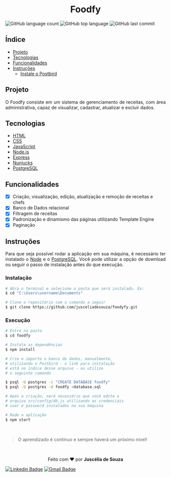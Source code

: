 <h1 align=center>Foodfy</h1>

![GitHub language count](https://img.shields.io/github/languages/count/jusceliadesouza/foodfy?color=%237159c1&style=for-the-badge)
![GitHub top language](https://img.shields.io/github/languages/top/jusceliadesouza/foodfy?color=%237159c1&style=for-the-badge)
![GitHub last commit](https://img.shields.io/github/last-commit/jusceliadesouza/foodfy?color=%237159c1&style=for-the-badge)

## Índice
  
- [Projeto](#projeto)
- [Tecnologias](#tecnologias)
- [Funcionalidades](#funcionalidades)
- [Instruções](#instruções)
  - [Instale o Postbird](https://www.electronjs.org/apps/postbird)

## Projeto

<p align=justify>
O Foodfy consiste em um sistema de gerenciamento de receitas, com área administrativa, capaz de visualizar, cadastrar, atualizar e excluir dados. 
</p>

## Tecnologias

- [HTML](https://devdocs.io/html/)
- [CSS](https://devdocs.io/css/)
- [JavaScript](https://devdocs.io/javascript)
- [Node.js](https://nodejs.org/en/)
- [Express](https://expressjs.com/)
- [Nunjucks](https://mozilla.github.io/nunjucks/)
- [PostgreSQL](https://www.postgresql.org/)

## Funcionalidades

- [x] Criação, visualização, edição, atualização e remoção de receitas e chefs
- [x] Banco de Dados relacional 
- [x] Filtragem de receitas
- [x] Padronização e dinamismo das páginas utilizando Template Engine
- [x] Paginação

## Instruções

<p align=justify>
  Para que seja possível rodar a aplicação em sua máquina, é necessário ter instalado o <a href="https://nodejs.org/en/" target="_blank">Node</a> e o <a href="https://www.postgresql.org/">PostgreSQL</a>. Você pode utilizar a opção de download ou seguir o passo de instalação antes do que execução.
</p>

### Instalação
```bash
# Abra o terminal e selecione a pasta que será instalado. Ex:
$ cd "C:\Users\username\Documents"

# Clone o repositório com o comando a seguir
$ git clone https://github.com/jusceliadesouza/foodyfy.git
```

### Execução

```bash
# Entre na pasta
$ cd foodfy

# Instale as dependências
$ npm install

# Crie e importe o banco de dados, manualmente, 
# utilizando o Postbird - o link para instalação 
# está no índice desse arquivo - ou utilize
# o seguinte comando

$ psql -U postgres -c "CREATE DATABASE foodfy"
$ psql -U postgres -d foodfy <database.sql

# Após a criação, será necessário que você edite o
# arquivo src/config/db.js utilizando as credenciais
# user e password instaladas na sua máquina

# Rode a aplicação
$ npm start
```
<br>

> O aprendizado é contínuo e sempre haverá um próximo nível!

<br>

<p align=center>Feito com ❤ por <strong>Juscélia de Souza</strong></p>

[![Linkedin Badge](https://img.shields.io/badge/-Linkedin-blue?style=for-the-badge&logo=Linkedin&logoColor=white&link=https://www.linkedin.com/in/jusceliadesouza/)](https://www.linkedin.com/in/jusceliadesouza/)
[![Gmail Badge](https://img.shields.io/badge/-Gmail-c14438?style=for-the-badge&logo=Gmail&logoColor=white&link=mailto:jusceliadesousa@gmail.com)](mailto:jusceliadesousa@gmail.com)
